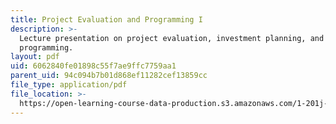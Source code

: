 ```yaml
---
title: Project Evaluation and Programming I
description: >-
  Lecture presentation on project evaluation, investment planning, and
  programming.
layout: pdf
uid: 6062840fe01898c55f7ae9ffc7759aa1
parent_uid: 94c094b7b01d868ef11282cef13859cc
file_type: application/pdf
file_location: >-
  https://open-learning-course-data-production.s3.amazonaws.com/1-201j-transportation-systems-analysis-demand-and-economics-fall-2008/6062840fe01898c55f7ae9ffc7759aa1_1.201_f08_lecture22.pdf
---
```

